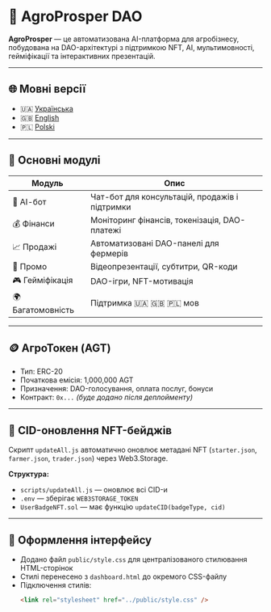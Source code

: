 # 🌾 AgroProsper DAO

**AgroProsper** — це автоматизована AI-платформа для агробізнесу, побудована на DAO-архітектурі з підтримкою NFT, AI, мультимовності, гейміфікації та інтерактивних презентацій.

---

## 🌐 Мовні версії

- 🇺🇦 [Українська](README.uk.md)
- 🇬🇧 [English](README.en.md)
- 🇵🇱 [Polski](README.pl.md)

---

## 🧠 Основні модулі

| Модуль         | Опис                                                  |
|----------------|--------------------------------------------------------|
| 🤖 АІ-бот       | Чат-бот для консультацій, продажів і підтримки         |
| 💰 Фінанси      | Моніторинг фінансів, токенізація, DAO-платежі         |
| 📈 Продажі      | Автоматизовані DAO-панелі для фермерів                |
| 📣 Промо        | Відеопрезентації, субтитри, QR-коди                   |
| 🎮 Гейміфікація | DAO-ігри, NFT-мотивація                               |
| 🌍 Багатомовність| Підтримка 🇺🇦 🇬🇧 🇵🇱 мов                                |

---

## 🪙 АгроТокен (AGT)

- Тип: ERC-20  
- Початкова емісія: 1,000,000 AGT  
- Призначення: DAO-голосування, оплата послуг, бонуси  
- Контракт: `0x...` *(буде додано після деплойменту)*

---

## 🔄 CID-оновлення NFT-бейджів

Скрипт `updateAll.js` автоматично оновлює метадані NFT (`starter.json`, `farmer.json`, `trader.json`) через Web3.Storage.

**Структура:**
- `scripts/updateAll.js` — оновлює всі CID-и
- `.env` — зберігає `WEB3STORAGE_TOKEN`
- `UserBadgeNFT.sol` — має функцію `updateCID(badgeType, cid)`

---

## 🎨 Оформлення інтерфейсу

- Додано файл `public/style.css` для централізованого стилювання HTML-сторінок
- Стилі перенесено з `dashboard.html` до окремого CSS-файлу
- Підключення стилів:
  ```html
  <link rel="stylesheet" href="../public/style.css" />
